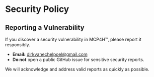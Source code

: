 # Security Policy

## Reporting a Vulnerability
If you discover a security vulnerability in MCP4H™, please report it responsibly.

- **Email:** dirkvanechelpoel@gmail.com
- **Do not** open a public GitHub issue for sensitive security reports.

We will acknowledge and address valid reports as quickly as possible.
